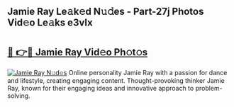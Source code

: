## Jamie Ray Le𝚊k𝚎d N𝚞𝚍es - Part-27j Photos Vid𝚎o Le𝚊ks e3vIx

# <h2><a href="http://fbbzfmu.evod.top/?m=Jamie+Ray">🔗 👉🔴 Jamie Ray Vid𝚎o Ph𝚘t𝚘s</a></h2>

[![Jamie Ray N𝚞d𝚎s](https://i.imgur.com/8V9OHl7.gif)](http://fbbzfmu.evod.top/?m=Jamie+Ray)
Online personality Jamie Ray with a passion for dance and lifestyle, creating engaging content. Thought-provoking thinker Jamie Ray, known for their engaging ideas and innovative approach to problem-solving. 
